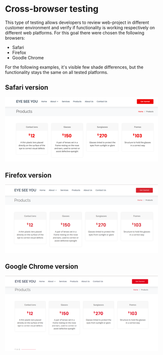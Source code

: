 # Cross-browser testing

This type of testing allows developers to review web-project in different customer environment and verify if functionality is working respectively on different web platforms. For this goal there were chosen the following browsers:

- Safari
- Firefox
- Goodle Chrome

For the following examples, it's visible few shade differences, but the functionality stays the same on all tested platforms.

## Safari version

![safari](https://raw.githubusercontent.com/Rashaali84/Eye-See-You/products/tests/cross-browser/Safari.png)

## Firefox version

![firefox](https://raw.githubusercontent.com/Rashaali84/Eye-See-You/products/tests/cross-browser/Firefox.png)

## Google Chrome version

![google chrome](https://raw.githubusercontent.com/Rashaali84/Eye-See-You/products/tests/cross-browser/Google-Chrome.png)

